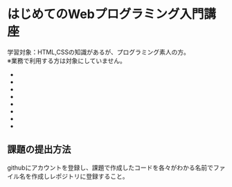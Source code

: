 はじめてのWebプログラミング入門講座
====
学習対象：HTML,CSSの知識があるが、プログラミング素人の方。  
※業務で利用する方は対象にしていません。

+ [Lesson1]:プログラムの基本
+ [Lesson2]:環境の構築
+ [Lesson3]:PHPによるWebプログラミング
+ [Lesson4]:データベース
+ [Lesson5]:フロントエンド
+ [Lesson6]:ajax(非同期通信)
+ [Lesson7]:SPA(シングルページアプリケーション)
+ [Lesson8]:HTML5によるスマフォアプリ

## 課題の提出方法
githubにアカウントを登録し、課題で作成したコードを各々がわかる名前でファイル名を作成しレポジトリに登録すること。  


  [Lesson1]: https://github.com/shogirin/acthouse_pg_shortclass/wiki/Lesson1
  [Lesson2]: https://github.com/shogirin/acthouse_pg_shortclass/wiki/Lesson2
  [Lesson3]: https://github.com/shogirin/acthouse_pg_shortclass/wiki/Lesson3
  [Lesson4]: https://github.com/shogirin/acthouse_pg_shortclass/wiki/Lesson4
  [Lesson5]: https://github.com/shogirin/acthouse_pg_shortclass/wiki/Lesson5
  [Lesson6]: https://github.com/shogirin/acthouse_pg_shortclass/wiki/Lesson6
  [Lesson7]: https://github.com/shogirin/acthouse_pg_shortclass/wiki/Lesson7
  [Lesson8]: https://github.com/shogirin/acthouse_pg_shortclass/wiki/Lesson8